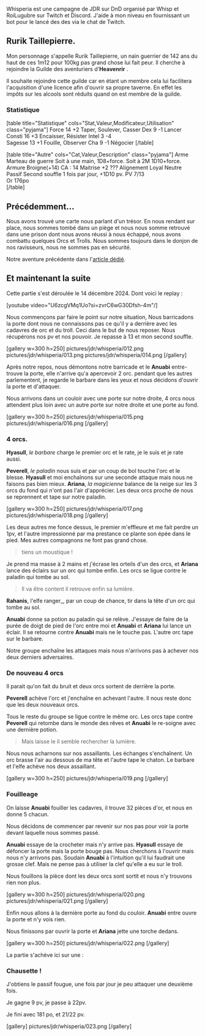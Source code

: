 
Whisperia est une campagne de JDR sur DnD organisé par Whisp et RoiLugubre sur Twitch et Discord. 
J'aide à mon niveau en fournissant un bot pour le lancé des des via le chat de Twitch.

## Rurik Taillepierre.

Mon personnage s'appelle Rurik Taillepierre, un nain guerrier de 142 ans 
du haut de ces 1m12 pour 100kg pas grand chose lui fait peur. 
Il cherche à rejoindre la Guilde des aventuriers d'__Heavenrir__ .

Il souhaite rejoindre cette guilde car en étant un membre cela 
lui facilitera l'acquisition d'une licence afin d'ouvrir sa propre taverne. 
En effet les impôts sur les alcools sont réduits quand on est membre de la guilde.

### Statistique

[table title="Statistique" cols="Stat,Valeur,Modificateur,Utilisation" class="pyjama"]
Force	14	+2	Taper, Soulever, Casser
Dex	9	-1	Lancer
Consti	16	+3	Encaisser, Résister
Intel	3	-4	 
Sagesse	13	+1	Fouille, Observer
Cha	9	-1	Négocier
[/table]

[table title="Autre" cols="Cat,Valeur,Description" class="pyjama"]
Arme	Marteau de guerre	Soit à une main, 1D8+force. Soit à 2M 1D10+force.
Armure	Broigne(+14)	CA : 14
Maitrise	+2	???
Alignement	Loyal Neutre	 
Passif	Second souffle	1 fois par jour, +1D10 pv.
PV	7/13	 
Or	176po	 
[/table]

## Précédemment...

Nous avons trouvé une carte nous parlant d'un trésor. En nous rendant sur place, nous sommes tombé dans un piège
et nous nous somme retrouvé dans une prison dont nous avons réussi à nous échappé, nous avons combattu quelques Orcs et Trolls. 
Nous sommes toujours dans le donjon de nos ravisseurs, nous ne sommes pas en sécurité. 

Notre aventure précédente dans l'[article dédié](2024/whisperia-1-evasion-d-une-gaule.html). 

## Et maintenant la suite

Cette partie s'est déroulée le 14 décembre 2024. Dont voici le replay :

[youtube video="U6zcgVMq1Uo?si=zvrC6wG30Dfsh-4m"/]

Nous commençons par faire le point sur notre situation, 
Nous barricadons la porte dont nous ne connaissons pas ce qu'il y a derrière avec les cadavres de orc et du troll. Ceci dans le but de nous reposer.
Nous récupérons nos pv et nos pouvoir. Je repasse à 13 et mon second souffle. 

[gallery w=300 h=250]
pictures/jdr/whisperia/012.png
pictures/jdr/whisperia/013.png
pictures/jdr/whisperia/014.png
[/gallery]

Après notre repos, nous démontons notre barricade et le __Anuabi__ entre-trouve la porte, elle n'arrive qu'a apercevoir 2 orc. 
pendant que les autres parlementent, je regarde le barbare dans les yeux et nous décidons d'ouvrir la porte et d'attaquer.

Nous arrivons dans un couloir avec une porte sur notre droite, 4 orcs nous attendent plus loin avec un autre porte sur notre droite et une porte au fond.

[gallery w=300 h=250]
pictures/jdr/whisperia/015.png
pictures/jdr/whisperia/016.png
[/gallery]

### 4 orcs.

__Hyasull__, _le barbare_ charge le premier orc et le rate, je le suis et je rate aussi. 

__Peverell__, _le paladin_ nous suis et par un coup de bol touche l'orc et le blesse.
__Hyasull__ et moi enchaînons sur une seconde attaque mais nous ne faisons pas bien mieux. 
__Ariana__, _la magicienne_ balance de la neige sur les 3 orcs du fond qui n'ont pas l'air d'apprécier.
Les deux orcs proche de nous se reprennent et tape sur notre paladin. 

[gallery w=300 h=250]
pictures/jdr/whisperia/017.png
pictures/jdr/whisperia/018.png
[/gallery]


Les deux autres me fonce dessus, le premier m'effleure et me fait perdre un 1pv, et l'autre impressionné par ma prestance ce plante son épée dans le pied. 
Mes autres compagnons ne font pas grand chose.

> tiens un moustique !

Je prend ma masse à 2 mains et j'écrase les orteils d'un des orcs, et __Ariana__ lance des éclairs sur un orc qui tombe enfin. Les orcs se ligue contre le paladin qui tombe au sol.

> Il va être content il retrouve enfin sa lumière.

__Rahanis__, l'elfe ranger_, par un coup de chance, tir dans la tête d'un orc qui tombe au sol. 

__Anuabi__ donne sa potion au paladin qui se relève. J'essaye de faire de la purée de doigt de pied de l'orc entre moi et __Anuabi__ et __Ariana__ lui lance un éclair. 
Il se retourne contre __Anuabi__ mais ne le touche pas. L'autre orc tape sur le barbare.

Notre groupe enchaîne les attaques mais nous n'arrivons pas à achever nos deux derniers adversaires. 

### De nouveau 4 orcs

Il parait qu'on fait du bruit et deux orcs sortent de derrière la porte. 

__Peverell__ achève l'orc et j'enchaîne en achevant l'autre. Il nous reste donc que les deux nouveaux orcs.

Tous le reste du groupe se ligue contre le même orc. 
Les orcs tape contre __Peverell__ qui retombe dans le monde des rêves et __Anuabi__ le re-soigne avec une dernière potion. 

> Mais laisse le il semble rechercher la lumière.

Nous nous acharnons sur nos assaillants. Les échanges s'enchaînent. 
Un orc brasse l'air au dessous de ma tête et l'autre tape le chaton. Le barbare et l'elfe achève nos deux assaillant. 

[gallery w=300 h=250]
pictures/jdr/whisperia/019.png
[/gallery]

### Fouilleage

On laisse __Anuabi__ fouiller les cadavres, il trouve 32 pièces d'or, et nous en donne 5 chacun. 

Nous décidons de commencer par revenir sur nos pas pour voir la porte devant laquelle nous sommes passé. 

__Anuabi__ essaye de la crocheter mais n'y arrive pas. 
__Hyasull__ essaye de défoncer la porte mais la porte bouge pas.
Nous cherchons à l'ouvrir mais nous n'y arrivons pas. 
Soudain __Anuabi__ à l'intuition qu'il lui faudrait une grosse clef. Mais ne pense pas à utiliser la clef qu'elle a eu sur le troll.

Nous fouillons la pièce dont les deux orcs sont sortit et nous n'y trouvons rien non plus. 

[gallery w=300 h=250]
pictures/jdr/whisperia/020.png
pictures/jdr/whisperia/021.png
[/gallery]


Enfin nous allons à la dernière porte au fond du couloir. __Anuabi__ entre ouvre la porte et n'y vois rien. 

Nous finissons par ouvrir la porte et __Ariana__ jette une torche dedans. 

[gallery w=300 h=250]
pictures/jdr/whisperia/022.png
[/gallery]

La partie s'achève ici sur une :

### Chausette !

J'obtiens le passif fougue, une fois par jour je peu attaquer une deuxième fois.

Je gagne 9 pv, je passe à 22pv.

Je fini avec 181 po, et 21/22 pv.

[gallery]
pictures/jdr/whisperia/023.png
[/gallery]
